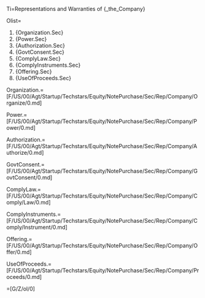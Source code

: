 Ti=Representations and Warranties of {_the_Company}

Olist=<ol><li>{Organization.Sec}<li>{Power.Sec}<li>{Authorization.Sec}<li>{GovtConsent.Sec}<li>{ComplyLaw.Sec}<li>{ComplyInstruments.Sec}<li>{Offering.Sec}<li>{UseOfProceeds.Sec}</ol>

Organization.=[F/US/00/Agt/Startup/Techstars/Equity/NotePurchase/Sec/Rep/Company/Organize/0.md]

Power.=[F/US/00/Agt/Startup/Techstars/Equity/NotePurchase/Sec/Rep/Company/Power/0.md]

Authorization.=[F/US/00/Agt/Startup/Techstars/Equity/NotePurchase/Sec/Rep/Company/Authorize/0.md]

GovtConsent.=[F/US/00/Agt/Startup/Techstars/Equity/NotePurchase/Sec/Rep/Company/GovtConsent/0.md]

ComplyLaw.=[F/US/00/Agt/Startup/Techstars/Equity/NotePurchase/Sec/Rep/Company/Comply/Law/0.md]

ComplyInstruments.=[F/US/00/Agt/Startup/Techstars/Equity/NotePurchase/Sec/Rep/Company/Comply/Instrument/0.md]

Offering.=[F/US/00/Agt/Startup/Techstars/Equity/NotePurchase/Sec/Rep/Company/Offer/0.md]

UseOfProceeds.=[F/US/00/Agt/Startup/Techstars/Equity/NotePurchase/Sec/Rep/Company/Proceeds/0.md]

=[G/Z/ol/0]

